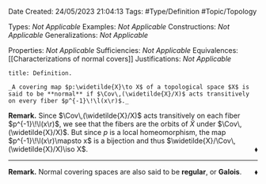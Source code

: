 <div class="topSpace"></div>

Date Created: 24/05/2023 21:04:13
Tags: #Type/Definition #Topic/Topology

Types: _Not Applicable_
Examples: _Not Applicable_
Constructions: _Not Applicable_
Generalizations: _Not Applicable_

Properties: _Not Applicable_
Sufficiencies: _Not Applicable_
Equivalences: [[Characterizations of normal covers]]
Justifications: _Not Applicable_

``` ad-Definition
title: Definition.

_A covering map $p:\widetilde{X}\to X$ of a topological space $X$ is said to be **normal** if $\Cov\,(\widetilde{X}/X)$ acts transitively on every fiber $p^{-1}\!\l(x\r)$._

```

**Remark.** Since $\Cov\,(\widetilde{X}/X)$ acts transitively on each fiber $p^{-1}\!\l(x\r)$, we see that the fibers are the orbits of $\widetilde{X}$ under $\Cov\,(\widetilde{X}/X)$. But since $p$ is a local homeomorphism, the map $p^{-1}\!\l(x\r)\mapsto x$ is a bijection and thus $\widetilde{X}/\Cov\,(\widetilde{X}/X)\iso X$.<span style="float:right;">$\blacklozenge$</span>

---

**Remark.** Normal covering spaces are also said to be **regular**, or **Galois**.<span style="float:right;">$\blacklozenge$</span>
